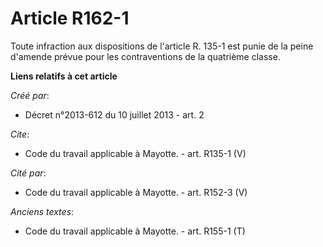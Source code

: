 # Article R162-1

Toute infraction aux dispositions de l'article R. 135-1 est punie de la peine d'amende prévue pour les contraventions de la
quatrième classe.

**Liens relatifs à cet article**

_Créé par_:

  - Décret n°2013-612 du 10 juillet 2013 - art. 2

_Cite_:

  - Code du travail applicable à Mayotte. - art. R135-1 (V)

_Cité par_:

  - Code du travail applicable à Mayotte. - art. R152-3 (V)

_Anciens textes_:

  - Code du travail applicable à Mayotte. - art. R155-1 (T)
